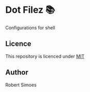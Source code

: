 # Dot Filez 📚

Configurations for shell


## Licence
This repository is licenced under [MIT](https://opensource.org/licenses/MIT)

## Author
Robert Simoes
